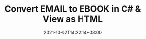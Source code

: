 ---
############################# Static ############################
layout: "autogen-gist"
date: 2021-10-02T14:22:14+03:00
draft: false
path: "total/net/conversion/email-to-ebook/"
other_out_formats: "PDF Word eBook Excel Image Photoshop Web Email"
ad_headline: "Convert EMAIL to EBOOK | .NET"
ad_description: "Most Accurate EMAIL to EBOOK document Conversion solution for your .NET applications."

############################# Head ############################
head_title: "Convert EMAIL to EBOOK in C# VB.NET ASP.NET | Document Conversion"
head_description: "Code example to convert EMAIL to EBOOK and 100+ other file formats in .NET (C#, VB.NET, ASP.NET & .NET Core) applications. Display the Converted EBOOK document as HTML viewer."

############################# Header ############################
title: "Convert EMAIL to EBOOK in C# & View as HTML"
description: "Programmatically convert EMAIL to EBOOK in C# .NET applications using flexible document conversion features to customize the resultant document. Convert the complete document from one file format to other or choose selective pages of a source document based on the page numbers or page ranges and easily convert to a supported document format."

############################# SubMenu ############################
submenu:
    enable: false

############################# Content ############################
content:
    enable: true
    block:
    - title_left: "EMAIL to EBOOK Conversion in C# .NET"
      content_left: |
          Follow these simple steps to convert EMAIL to EBOOK in C# .NET. View the converted EBOOK document as HTML without using any external software.

          -   Create **Converter** object to convert EMAIL document
          -   Set the convert options for EBOOK format
          -   Call **Convert** method of **Converter** class instance for conversion to EBOOK
          -   Set options for HTML viewer
          -   Create **Viewer** object to view converted EBOOK as HTML
          
      title_right: "Downloads & Installation Instructions"
      content_right: |
          You require `GroupDocs.Conversion` & `GroupDocs.Viewer` namespaces to convert between a wide range of popular document types such as PDF, Microsoft Word, Excel, PowerPoint, Project, Outlook, HTML, diagrams and image file formats. Explore other [.NET APIs for Office documents](https://products.conholdate.com/total/net/) as offered by Conholdate.Total.
          
          Get the respective assembly files from the [downloads](https://downloads.conholdate.com/total/net) or fetch the whole package from [Nuget](https://www.nuget.org/packages/Conholdate.Total/) to add 'Conholdate.Total` directly in your workspace.
          
      gisthash: "4f311c07ae9ee691b8afb7960aa6c806"
      gistfile: "word-to-pdf-conversion.cs"

    - title_left: "Add Watermark to Converted EBOOK in C#"
      content_left: |
          Accurately convert documents (EMAIL to EBOOK) exactly as the original file and apply text or image watermarks to the converted document pages using C# .NET.

          -   Create **Converter** object to convert EMAIL document
          -   Create new instance of **WatermarkOptions** class
          -   Specify watermark properties (color, width, text, image etc)
          -   Instantiate the proper **ConvertOptions** class
          -   Set **Watermark** property of the **ConvertOptions** instance
          -   Call **Convert** method of **Converter** class instance for conversion to EBOOK
        
      title_right: "Source Document Information Extraction"
      content_right: |
          The documents information extraction feature not only allows getting the basic information about the source document file but it also supports extracting some valuable file-format specific information such as project start and end dates of a Microsoft Project file, any printing restrictions on a PDF document, list of folders enclosed in an Outlook data file etc. 

          Convert popular document file formats on different operating systems such as Windows, Linux or macOS while using platforms such as Windows Azure, Mono and Xamarin.
          
      gisthash: "a15affe15284876ce010a315a09da1f0"
      gistfile: "convert-word-to-pdf-and-add-text-watermark-to-converted-pdf.cs"

############################# About Formats ############################
about_formats:
    enable: false
############################# More Formats ############################
more_formats:
    enable: true
    auto: false
    other_out_formats: PDF Word eBook Excel Image Photoshop Web Email
############################# Back to top ###############################
back_to_top:
  enable: true
---